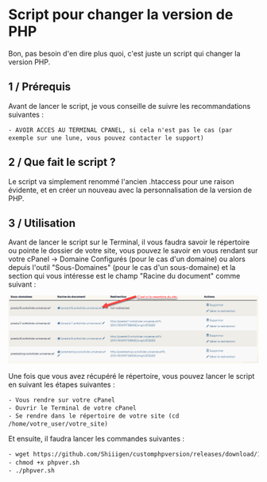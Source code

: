 
# Script pour changer la version de PHP

Bon, pas besoin d'en dire plus quoi, c'est juste un script qui changer la version PHP.

## 1 / Prérequis

Avant de lancer le script, je vous conseille de suivre les recommandations suivantes :

    - AVOIR ACCES AU TERMINAL CPANEL, si cela n'est pas le cas (par exemple sur une lune, vous pouvez contacter le support)

## 2 / Que fait le script ?

Le script va simplement renommé l'ancien .htaccess pour une raison évidente, et en créer un nouveau avec la personnalisation
de la version de PHP.

## 3 / Utilisation

Avant de lancer le script sur le Terminal, il vous faudra savoir le répertoire ou pointe le dossier de votre site, vous pouvez le savoir en vous rendant sur votre cPanel -> Domaine Configurés (pour le cas d'un domaine) ou alors depuis l'outil "Sous-Domaines" (pour le cas d'un sous-domaine) et la section qui vous intéresse est le champ "Racine du document" comme suivant :

![illustration d'exemple](/static/img/racine_du_document.png)

Une fois que vous avez récupéré le répertoire, vous pouvez lancer le script en suivant les étapes suivantes :

    - Vous rendre sur votre cPanel
    - Ouvrir le Terminal de votre cPanel
    - Se rendre dans le répertoire de votre site (cd /home/votre_user/votre_site)

Et ensuite, il faudra lancer les commandes suivantes :

```bash
- wget https://github.com/Shiiigen/customphpversion/releases/download/1.0/phpver.sh
- chmod +x phpver.sh
- ./phpver.sh
```
